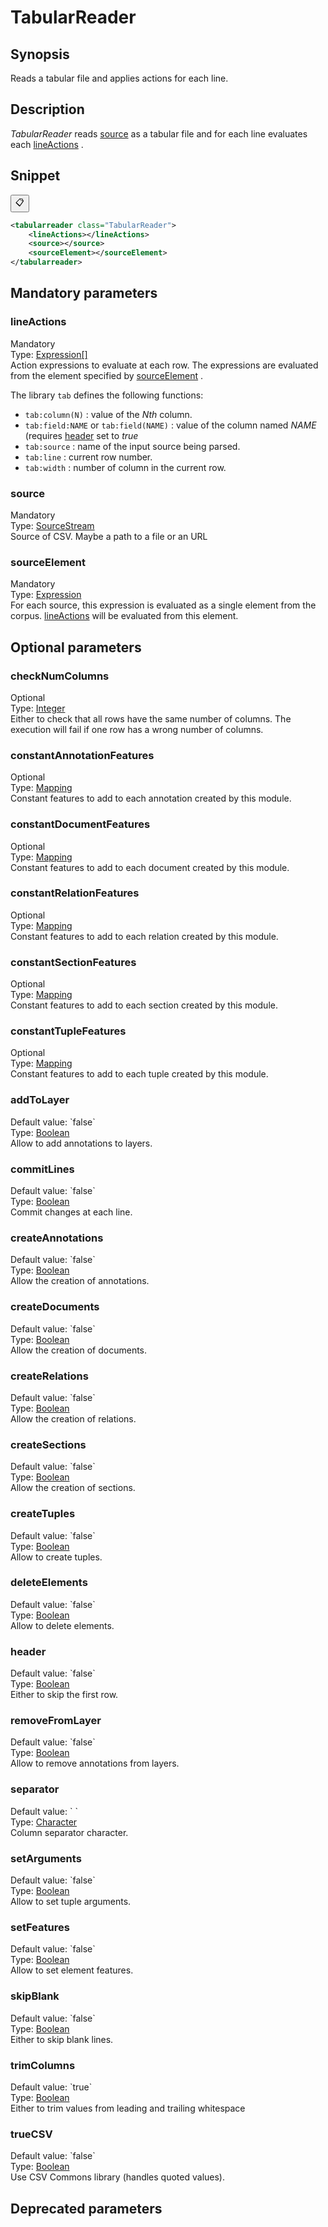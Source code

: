 <h1 class="module">TabularReader</h1>

## Synopsis

Reads a tabular file and applies actions for each line.

## Description

 *TabularReader* reads <a href="#source" class="param">source</a> as a tabular file and for each line evaluates each <a href="#lineActions" class="param">lineActions</a> .

## Snippet



<button class="copy-code-button" title="Copy to clipboard" onclick="copy_code(this)">📋</button>
```xml
<tabularreader class="TabularReader">
    <lineActions></lineActions>
    <source></source>
    <sourceElement></sourceElement>
</tabularreader>
```

## Mandatory parameters

<h3 id="lineActions" class="param">lineActions</h3>

<div class="param-level param-level-mandatory">Mandatory
</div>
<div class="param-type">Type: <a href="../converter/fr.inra.maiage.bibliome.alvisnlp.core.corpus.expressions.Expression%5B%5D" class="converter">Expression[]</a>
</div>
Action expressions to evaluate at each row. The expressions are evaluated from the element specified by <a href="#sourceElement" class="param">sourceElement</a> .

The library `tab` defines the following functions:
*  `tab:column(N)` : value of the *Nth* column.
*  `tab:field:NAME` or `tab:field(NAME)` : value of the column named *NAME* (requires <a href="#header" class="param">header</a> set to *true* 
*  `tab:source` : name of the input source being parsed.
*  `tab:line` : current row number.
*  `tab:width` : number of column in the current row.



<h3 id="source" class="param">source</h3>

<div class="param-level param-level-mandatory">Mandatory
</div>
<div class="param-type">Type: <a href="../converter/fr.inra.maiage.bibliome.util.streams.SourceStream" class="converter">SourceStream</a>
</div>
Source of CSV. Maybe a path to a file or an URL

<h3 id="sourceElement" class="param">sourceElement</h3>

<div class="param-level param-level-mandatory">Mandatory
</div>
<div class="param-type">Type: <a href="../converter/fr.inra.maiage.bibliome.alvisnlp.core.corpus.expressions.Expression" class="converter">Expression</a>
</div>
For each source, this expression is evaluated as a single element from the corpus. <a href="#lineActions" class="param">lineActions</a> will be evaluated from this element.

## Optional parameters

<h3 id="checkNumColumns" class="param">checkNumColumns</h3>

<div class="param-level param-level-optional">Optional
</div>
<div class="param-type">Type: <a href="../converter/java.lang.Integer" class="converter">Integer</a>
</div>
Either to check that all rows have the same number of columns. The execution will fail if one row has a wrong number of columns.

<h3 id="constantAnnotationFeatures" class="param">constantAnnotationFeatures</h3>

<div class="param-level param-level-optional">Optional
</div>
<div class="param-type">Type: <a href="../converter/fr.inra.maiage.bibliome.alvisnlp.core.module.types.Mapping" class="converter">Mapping</a>
</div>
Constant features to add to each annotation created by this module.

<h3 id="constantDocumentFeatures" class="param">constantDocumentFeatures</h3>

<div class="param-level param-level-optional">Optional
</div>
<div class="param-type">Type: <a href="../converter/fr.inra.maiage.bibliome.alvisnlp.core.module.types.Mapping" class="converter">Mapping</a>
</div>
Constant features to add to each document created by this module.

<h3 id="constantRelationFeatures" class="param">constantRelationFeatures</h3>

<div class="param-level param-level-optional">Optional
</div>
<div class="param-type">Type: <a href="../converter/fr.inra.maiage.bibliome.alvisnlp.core.module.types.Mapping" class="converter">Mapping</a>
</div>
Constant features to add to each relation created by this module.

<h3 id="constantSectionFeatures" class="param">constantSectionFeatures</h3>

<div class="param-level param-level-optional">Optional
</div>
<div class="param-type">Type: <a href="../converter/fr.inra.maiage.bibliome.alvisnlp.core.module.types.Mapping" class="converter">Mapping</a>
</div>
Constant features to add to each section created by this module.

<h3 id="constantTupleFeatures" class="param">constantTupleFeatures</h3>

<div class="param-level param-level-optional">Optional
</div>
<div class="param-type">Type: <a href="../converter/fr.inra.maiage.bibliome.alvisnlp.core.module.types.Mapping" class="converter">Mapping</a>
</div>
Constant features to add to each tuple created by this module.

<h3 id="addToLayer" class="param">addToLayer</h3>

<div class="param-level param-level-default-value">Default value: `false`
</div>
<div class="param-type">Type: <a href="../converter/java.lang.Boolean" class="converter">Boolean</a>
</div>
Allow to add annotations to layers.

<h3 id="commitLines" class="param">commitLines</h3>

<div class="param-level param-level-default-value">Default value: `false`
</div>
<div class="param-type">Type: <a href="../converter/java.lang.Boolean" class="converter">Boolean</a>
</div>
Commit changes at each line.

<h3 id="createAnnotations" class="param">createAnnotations</h3>

<div class="param-level param-level-default-value">Default value: `false`
</div>
<div class="param-type">Type: <a href="../converter/java.lang.Boolean" class="converter">Boolean</a>
</div>
Allow the creation of annotations.

<h3 id="createDocuments" class="param">createDocuments</h3>

<div class="param-level param-level-default-value">Default value: `false`
</div>
<div class="param-type">Type: <a href="../converter/java.lang.Boolean" class="converter">Boolean</a>
</div>
Allow the creation of documents.

<h3 id="createRelations" class="param">createRelations</h3>

<div class="param-level param-level-default-value">Default value: `false`
</div>
<div class="param-type">Type: <a href="../converter/java.lang.Boolean" class="converter">Boolean</a>
</div>
Allow the creation of relations.

<h3 id="createSections" class="param">createSections</h3>

<div class="param-level param-level-default-value">Default value: `false`
</div>
<div class="param-type">Type: <a href="../converter/java.lang.Boolean" class="converter">Boolean</a>
</div>
Allow the creation of sections.

<h3 id="createTuples" class="param">createTuples</h3>

<div class="param-level param-level-default-value">Default value: `false`
</div>
<div class="param-type">Type: <a href="../converter/java.lang.Boolean" class="converter">Boolean</a>
</div>
Allow to create tuples.

<h3 id="deleteElements" class="param">deleteElements</h3>

<div class="param-level param-level-default-value">Default value: `false`
</div>
<div class="param-type">Type: <a href="../converter/java.lang.Boolean" class="converter">Boolean</a>
</div>
Allow to delete elements.

<h3 id="header" class="param">header</h3>

<div class="param-level param-level-default-value">Default value: `false`
</div>
<div class="param-type">Type: <a href="../converter/java.lang.Boolean" class="converter">Boolean</a>
</div>
Either to skip the first row.

<h3 id="removeFromLayer" class="param">removeFromLayer</h3>

<div class="param-level param-level-default-value">Default value: `false`
</div>
<div class="param-type">Type: <a href="../converter/java.lang.Boolean" class="converter">Boolean</a>
</div>
Allow to remove annotations from layers.

<h3 id="separator" class="param">separator</h3>

<div class="param-level param-level-default-value">Default value: `	`
</div>
<div class="param-type">Type: <a href="../converter/java.lang.Character" class="converter">Character</a>
</div>
Column separator character.

<h3 id="setArguments" class="param">setArguments</h3>

<div class="param-level param-level-default-value">Default value: `false`
</div>
<div class="param-type">Type: <a href="../converter/java.lang.Boolean" class="converter">Boolean</a>
</div>
Allow to set tuple arguments.

<h3 id="setFeatures" class="param">setFeatures</h3>

<div class="param-level param-level-default-value">Default value: `false`
</div>
<div class="param-type">Type: <a href="../converter/java.lang.Boolean" class="converter">Boolean</a>
</div>
Allow to set element features.

<h3 id="skipBlank" class="param">skipBlank</h3>

<div class="param-level param-level-default-value">Default value: `false`
</div>
<div class="param-type">Type: <a href="../converter/java.lang.Boolean" class="converter">Boolean</a>
</div>
Either to skip blank lines.

<h3 id="trimColumns" class="param">trimColumns</h3>

<div class="param-level param-level-default-value">Default value: `true`
</div>
<div class="param-type">Type: <a href="../converter/java.lang.Boolean" class="converter">Boolean</a>
</div>
Either to trim values from leading and trailing whitespace

<h3 id="trueCSV" class="param">trueCSV</h3>

<div class="param-level param-level-default-value">Default value: `false`
</div>
<div class="param-type">Type: <a href="../converter/java.lang.Boolean" class="converter">Boolean</a>
</div>
Use CSV Commons library (handles quoted values).

## Deprecated parameters

